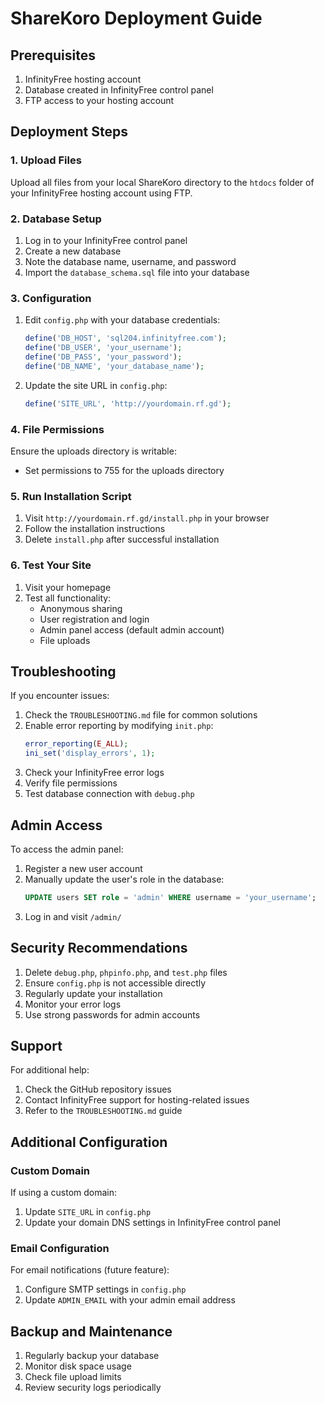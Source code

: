 # ShareKoro Deployment Guide

## Prerequisites
1. InfinityFree hosting account
2. Database created in InfinityFree control panel
3. FTP access to your hosting account

## Deployment Steps

### 1. Upload Files
Upload all files from your local ShareKoro directory to the `htdocs` folder of your InfinityFree hosting account using FTP.

### 2. Database Setup
1. Log in to your InfinityFree control panel
2. Create a new database
3. Note the database name, username, and password
4. Import the `database_schema.sql` file into your database

### 3. Configuration
1. Edit `config.php` with your database credentials:
   ```php
   define('DB_HOST', 'sql204.infinityfree.com');
   define('DB_USER', 'your_username');
   define('DB_PASS', 'your_password');
   define('DB_NAME', 'your_database_name');
   ```

2. Update the site URL in `config.php`:
   ```php
   define('SITE_URL', 'http://yourdomain.rf.gd');
   ```

### 4. File Permissions
Ensure the uploads directory is writable:
- Set permissions to 755 for the uploads directory

### 5. Run Installation Script
1. Visit `http://yourdomain.rf.gd/install.php` in your browser
2. Follow the installation instructions
3. Delete `install.php` after successful installation

### 6. Test Your Site
1. Visit your homepage
2. Test all functionality:
   - Anonymous sharing
   - User registration and login
   - Admin panel access (default admin account)
   - File uploads

## Troubleshooting

If you encounter issues:

1. Check the `TROUBLESHOOTING.md` file for common solutions
2. Enable error reporting by modifying `init.php`:
   ```php
   error_reporting(E_ALL);
   ini_set('display_errors', 1);
   ```
3. Check your InfinityFree error logs
4. Verify file permissions
5. Test database connection with `debug.php`

## Admin Access

To access the admin panel:
1. Register a new user account
2. Manually update the user's role in the database:
   ```sql
   UPDATE users SET role = 'admin' WHERE username = 'your_username';
   ```
3. Log in and visit `/admin/`

## Security Recommendations

1. Delete `debug.php`, `phpinfo.php`, and `test.php` files
2. Ensure `config.php` is not accessible directly
3. Regularly update your installation
4. Monitor your error logs
5. Use strong passwords for admin accounts

## Support

For additional help:
1. Check the GitHub repository issues
2. Contact InfinityFree support for hosting-related issues
3. Refer to the `TROUBLESHOOTING.md` guide

## Additional Configuration

### Custom Domain
If using a custom domain:
1. Update `SITE_URL` in `config.php`
2. Update your domain DNS settings in InfinityFree control panel

### Email Configuration
For email notifications (future feature):
1. Configure SMTP settings in `config.php`
2. Update `ADMIN_EMAIL` with your admin email address

## Backup and Maintenance

1. Regularly backup your database
2. Monitor disk space usage
3. Check file upload limits
4. Review security logs periodically